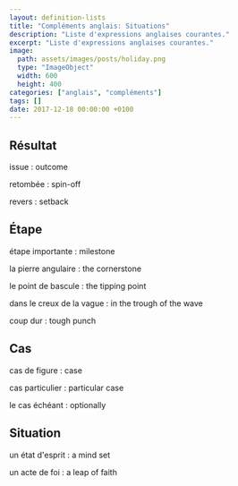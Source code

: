```yaml
---
layout: definition-lists
title: "Compléments anglais: Situations"
description: "Liste d'expressions anglaises courantes."
excerpt: "Liste d'expressions anglaises courantes."
image:
  path: assets/images/posts/holiday.png
  type: "ImageObject"
  width: 600
  height: 400
categories: ["anglais", "compléments"]
tags: []
date: 2017-12-18 00:00:00 +0100
---
```


## Résultat

issue
: outcome

retombée
: spin-off

revers
: setback


## Étape

étape importante
: milestone

la pierre angulaire
: the cornerstone

le point de bascule
: the tipping point

dans le creux de la vague
: in the trough of the wave

coup dur
: tough punch


## Cas

cas de figure
: case

cas particulier
: particular case

le cas échéant
: optionally


## Situation

un état d'esprit
: a mind set

un acte de foi
: a leap of faith
